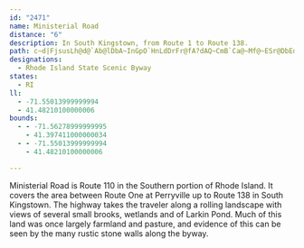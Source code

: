 ```yaml
---
id: "2471"
name: Ministerial Road
distance: "6"
description: In South Kingstown, from Route 1 to Route 138.
path: c~d|FjsusLh@d@`Ab@lDbA~InGpO`HnLdDrFr@fA?dAQ~CmB`Ca@~Mf@~ESr@DbEdA|Pd@nAZrF`CbBRp\{B`FSpH`@p_@NxNrArY`@nLd@bGFxO|A|MdBfQtFjNlDdAl@lAjArCfGtA~AhBn@~En@db@tA~E`AxJh@tAE~JwDhAu@hD_E~AoAvA}@dE_Bf@Gt@LfDjB|C~@xBZpOrA~N^vEd@lUG
designations:
  - Rhode Island State Scenic Byway
states:
  - RI
ll:
  - -71.55013999999994
  - 41.48210100000006
bounds:
  - - -71.56278999999995
    - 41.397411000000034
  - - -71.55013999999994
    - 41.48210100000006

---
```


Ministerial Road is Route 110 in the Southern portion of Rhode Island.  It covers the area between Route One at Perryville up to Route 138 in South Kingstown.  The highway takes the traveler along a rolling landscape with views of several small brooks, wetlands and of Larkin Pond.  Much of this land was once largely farmland and pasture, and evidence of this can be seen by the many rustic stone walls along the byway.
